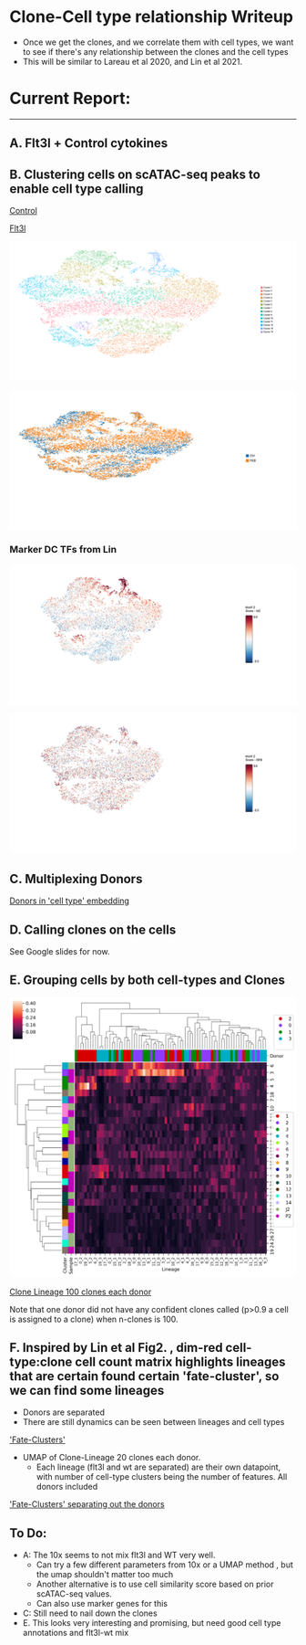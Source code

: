 # Clone-Cell type relationship Writeup
- Once we get the clones, and we correlate them with cell types, we want to see if there's any relationship between the clones and the cell types
- This will be similar to Lareau et al 2020, and Lin et al 2021.

# Current Report:
---

## A. Flt3l + Control cytokines

## B. Clustering cells on scATAC-seq peaks to enable cell type calling

[Control](./reports/jan21_2021/clusters/clusters_P2.png)

[Flt3l](./reports/jan21_2021/clusters/clusters_J2.png)

![Merged](./reports/jan21_2021/clusters/clusters_reanalysis.png)

![Merged Conditions](./reports/jan21_2021/clusters/irf8/reanalysis_aggr_conditions.png)


### Marker DC TFs from Lin

![Id2](./reports/jan21_2021/clusters/irf8/id2.png)

![Irf8](./reports/jan21_2021/clusters/irf8/reanalysis_irf8.png)

## C. Multiplexing Donors

[Donors in 'cell type' embedding](./Analysis/lineage_and_peakclusters/results/jan21_2021/cells_merged_lin_and_peak_donors.tsne.subplots.png)

## D.  Calling clones on the cells

See Google slides for now.

## E. Grouping cells by both cell-types and Clones

![Clone Lineage 20 clones each donor](./Analysis/lineage_and_peakclusters/results/jan21_2021/cells_merged_lin_and_peak_nclones20.overlap_percent_normClone.png)

[Clone Lineage 100 clones each donor](./Analysis/lineage_and_peakclusters/results/jan21_2021/cells_merged_lin_and_peak_nclones100.overlap_percent_normClone.png)

Note that one donor did not have any confident clones called (p>0.9 a cell is assigned to a clone) when n-clones is 100.

## F. Inspired by Lin et al Fig2. , dim-red cell-type:clone cell count matrix highlights lineages that are certain found certain 'fate-cluster', so we can find some lineages

- Donors are separated
- There are still dynamics can be seen between lineages and cell types

['Fate-Clusters'](./notebooks/jan21_2021/clone_fate/clone_fate_scanpy_separateConditions.pdf)

- UMAP of Clone-Lineage 20 clones each donor.
    - Each lineage (flt3l and wt are separated) are their own datapoint, with number of cell-type clusters being the number of features. All donors included

['Fate-Clusters' separating out the donors](./notebooks/jan21_2021/clone_fate/clone_fate_scanpy_separateConditions_SplitDonors.pdf)

## To Do:

- A: The 10x seems to not mix flt3l and WT very well.
    - Can try a few different parameters from 10x or a UMAP method , but the umap shouldn't matter too much
    - Another alternative is to use cell similarity score based on prior scATAC-seq values.
    - Can also use marker genes for this
- C: Still need to nail down the clones
- E. This looks very interesting and promising, but need good cell type annotations and flt3l-wt mix
